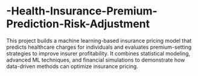 # -Health-Insurance-Premium-Prediction-Risk-Adjustment
This project builds a machine learning-based insurance pricing model that predicts healthcare charges for individuals and evaluates premium-setting strategies to improve insurer profitability. It combines statistical modeling, advanced ML techniques, and financial simulations to demonstrate how data-driven methods can optimize insurance pricing.
